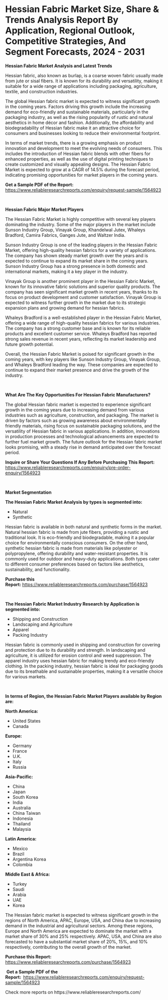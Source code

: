 <p><h1>Hessian Fabric Market Size, Share & Trends Analysis Report By Application, Regional Outlook, Competitive Strategies, And Segment Forecasts, 2024 - 2031</h1></p><p><strong>Hessian Fabric Market Analysis and Latest Trends</strong></p>
<p><p>Hessian fabric, also known as burlap, is a coarse woven fabric usually made from jute or sisal fibers. It is known for its durability and versatility, making it suitable for a wide range of applications including packaging, agriculture, textile, and construction industries.</p><p>The global Hessian fabric market is expected to witness significant growth in the coming years. Factors driving this growth include the increasing demand for eco-friendly and sustainable materials, particularly in the packaging industry, as well as the rising popularity of rustic and natural aesthetics in home décor and fashion. Additionally, the affordability and biodegradability of Hessian fabric make it an attractive choice for consumers and businesses looking to reduce their environmental footprint.</p><p>In terms of market trends, there is a growing emphasis on product innovation and development to meet the evolving needs of consumers. This includes the introduction of Hessian fabric blends with other fibers for enhanced properties, as well as the use of digital printing techniques to create customized and visually appealing designs. The Hessian Fabric Market is expected to grow at a CAGR of 14.5% during the forecast period, indicating promising opportunities for market players in the coming years.</p></p>
<p><strong>Get a Sample PDF of the Report:&nbsp;</strong> <a href="https://www.reliableresearchreports.com/enquiry/request-sample/1564923">https://www.reliableresearchreports.com/enquiry/request-sample/1564923</a></p>
<p>&nbsp;</p>
<p><strong>Hessian Fabric Major Market Players</strong></p>
<p><p>The Hessian Fabric Market is highly competitive with several key players dominating the industry. Some of the major players in the market include Sunson Industry Group, Vinayak Group, Khandelwal Jutex, Whaleys Bradford, Camira Fabrics, Ganges Jute, and Waltzer India.</p><p>Sunson Industry Group is one of the leading players in the Hessian Fabric Market, offering high-quality hessian fabrics for a variety of applications. The company has shown steady market growth over the years and is expected to continue to expand its market share in the coming years. Sunson Industry Group has a strong presence in both domestic and international markets, making it a key player in the industry.</p><p>Vinayak Group is another prominent player in the Hessian Fabric Market, known for its innovative fabric solutions and superior quality products. The company has seen significant market growth in recent years, thanks to its focus on product development and customer satisfaction. Vinayak Group is expected to witness further growth in the market due to its strategic expansion plans and growing demand for hessian fabrics.</p><p>Whaleys Bradford is a well-established player in the Hessian Fabric Market, offering a wide range of high-quality hessian fabrics for various industries. The company has a strong customer base and is known for its reliable products and excellent customer service. Whaleys Bradford has reported strong sales revenue in recent years, reflecting its market leadership and future growth potential.</p><p>Overall, the Hessian Fabric Market is poised for significant growth in the coming years, with key players like Sunson Industry Group, Vinayak Group, and Whaleys Bradford leading the way. These companies are expected to continue to expand their market presence and drive the growth of the industry.</p></p>
<p>&nbsp;</p>
<p><strong>What Are The Key Opportunities For Hessian Fabric Manufacturers?</strong></p>
<p><p>The global Hessian fabric market is expected to experience significant growth in the coming years due to increasing demand from various industries such as agriculture, construction, and packaging. The market is driven by factors such as growing awareness about environmentally friendly materials, rising focus on sustainable packaging solutions, and the versatility of Hessian fabric in various applications. In addition, innovations in production processes and technological advancements are expected to further fuel market growth. The future outlook for the Hessian fabric market looks promising, with a steady rise in demand anticipated over the forecast period.</p></p>
<p><strong>Inquire or Share Your Questions If Any Before Purchasing This Report:</strong> <a href="https://www.reliableresearchreports.com/enquiry/pre-order-enquiry/1564923">https://www.reliableresearchreports.com/enquiry/pre-order-enquiry/1564923</a></p>
<p>&nbsp;</p>
<p><strong>Market Segmentation</strong></p>
<p><strong>The Hessian Fabric Market Analysis by types is segmented into:</strong></p>
<p><ul><li>Natural</li><li>Synthetic</li></ul></p>
<p><p>Hessian fabric is available in both natural and synthetic forms in the market. Natural hessian fabric is made from jute fibers, providing a rustic and traditional look. It is eco-friendly and biodegradable, making it a popular choice for environmentally conscious consumers. On the other hand, synthetic hessian fabric is made from materials like polyester or polypropylene, offering durability and water-resistant properties. It is commonly used for outdoor and heavy-duty applications. Both types cater to different consumer preferences based on factors like aesthetics, sustainability, and functionality.</p></p>
<p><strong>Purchase this Report:&nbsp;</strong><a href="https://www.reliableresearchreports.com/purchase/1564923">https://www.reliableresearchreports.com/purchase/1564923</a></p>
<p>&nbsp;</p>
<p><strong>The Hessian Fabric Market Industry Research by Application is segmented into:</strong></p>
<p><ul><li>Shipping and Construction</li><li>Landscaping and Agriculture</li><li>Apparel</li><li>Packing Industry</li></ul></p>
<p><p>Hessian fabric is commonly used in shipping and construction for covering and protection due to its durability and strength. In landscaping and agriculture, it is utilized for erosion control and weed suppression. The apparel industry uses hessian fabric for making trendy and eco-friendly clothing. In the packing industry, hessian fabric is ideal for packaging goods due to its breathable and sustainable properties, making it a versatile choice for various markets.</p></p>
<p>&nbsp;</p>
<p><strong>In terms of Region, the Hessian Fabric Market Players available by Region are:</strong></p>
<p>
    <p> <strong> North America: </strong>
        <ul>
            <li>United States</li>
            <li>Canada</li>
        </ul>
        </p> 
    <p> <strong> Europe: </strong>
        <ul>
            <li>Germany</li>
            <li>France</li>
            <li>U.K.</li>
            <li>Italy</li>
            <li>Russia</li>
        </ul>
        </p> 
    <p> <strong> Asia-Pacific: </strong>
        <ul>
            <li>China</li>
            <li>Japan</li>
            <li>South Korea</li>
            <li>India</li>
            <li>Australia</li>
            <li>China Taiwan</li>
            <li>Indonesia</li>
            <li>Thailand</li>
            <li>Malaysia</li>
        </ul>
        </p> 
    <p> <strong> Latin America: </strong>
        <ul>
            <li>Mexico</li>
            <li>Brazil</li>
            <li>Argentina Korea</li>
            <li>Colombia</li>
        </ul>
        </p> 
    <p> <strong> Middle East & Africa: </strong>
        <ul>
            <li>Turkey</li>
            <li>Saudi</li>
            <li>Arabia</li>
            <li>UAE</li>
            <li>Korea</li>
        </ul>
    </p>
    </p>
<p><p>The Hessian fabric market is expected to witness significant growth in the regions of North America, APAC, Europe, USA, and China due to increasing demand in the industrial and agricultural sectors. Among these regions, Europe and North America are expected to dominate the market with a market share of 30% and 25% respectively. APAC, USA, and China are also forecasted to have a substantial market share of 20%, 15%, and 10% respectively, contributing to the overall growth of the market.</p></p>
<p><strong>Purchase this Report: </strong><a href="https://www.reliableresearchreports.com/purchase/1564923">https://www.reliableresearchreports.com/purchase/1564923</a></p>
<p>&nbsp;<strong>Get a Sample PDF of the Report:&nbsp;&nbsp;</strong><a href="https://www.reliableresearchreports.com/enquiry/request-sample/1564923">https://www.reliableresearchreports.com/enquiry/request-sample/1564923</a></p>
<p><strong></strong></p>
<p>Check more reports on https://www.reliableresearchreports.com/</p>